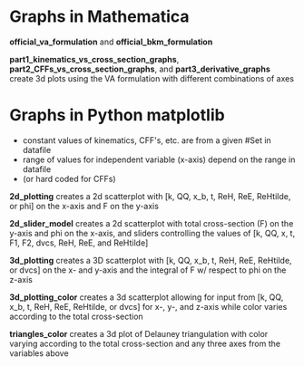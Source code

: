 # Graphs in Mathematica

**official_va_formulation** and 
**official_bkm_formulation**

**part1_kinematics_vs_cross_section_graphs**, 
**part2_CFFs_vs_cross_section_graphs**, and 
**part3_derivative_graphs** create 3d plots using the VA formulation with different combinations of axes

# Graphs in Python matplotlib

 * constant values of kinematics, CFF's, etc. are from a given #Set in datafile
 * range of values for independent variable (x-axis) depend on the range in datafile
 * (or hard coded for CFFs)

**2d_plotting** 
creates a 2d scatterplot with [k, QQ, x_b, t, ReH, ReE, ReHtilde, or phi]
on the x-axis and F on the y-axis

**2d_slider_model**
creates a 2d scatterplot with total cross-section (F) on the y-axis and phi on the x-axis, and sliders controlling the values of [k, QQ, x, t, F1, F2, dvcs, ReH, ReE, and ReHtilde]

**3d_plotting**
creates a 3D scatterplot with [k, QQ, x_b, t, ReH, ReE, ReHtilde, or dvcs]
on the x- and y-axis and the integral of F w/ respect to phi on the z-axis

**3d_plotting_color**
creates a 3d scatterplot allowing for input from [k, QQ, x_b, t, ReH, ReE, ReHtilde, or dvcs] for x-, y-, and z-axis
while color varies according to the total cross-section

**triangles_color**
creates a 3d plot of Delauney triangulation with color varying according to the total cross-section and any three axes from the variables above
